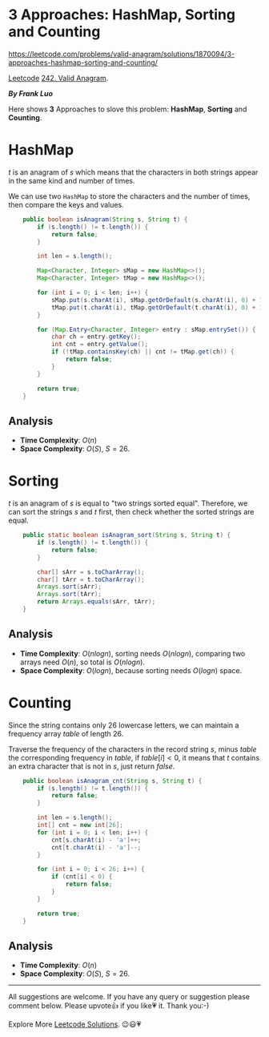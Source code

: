 # 3 Approaches: HashMap, Sorting and Counting

https://leetcode.com/problems/valid-anagram/solutions/1870094/3-approaches-hashmap-sorting-and-counting/

[Leetcode](https://leetcode.com/) [242. Valid Anagram](https://leetcode.com/problems/valid-anagram).

***By Frank Luo***

Here shows **3** Approaches to slove this problem: **HashMap**, **Sorting** and **Counting**.


# HashMap

$\textit{t}$ is an anagram of $\textit{s}$ which means that the characters in both strings appear in the same kind and number of times.

We can use two $\texttt{HashMap}$ to store the characters and the number of times, then compare the keys and values.

```java
    public boolean isAnagram(String s, String t) {
        if (s.length() != t.length()) {
            return false;
        }

        int len = s.length();

        Map<Character, Integer> sMap = new HashMap<>();
        Map<Character, Integer> tMap = new HashMap<>();

        for (int i = 0; i < len; i++) {
            sMap.put(s.charAt(i), sMap.getOrDefault(s.charAt(i), 0) + 1);
            tMap.put(t.charAt(i), tMap.getOrDefault(t.charAt(i), 0) + 1);
        }

        for (Map.Entry<Character, Integer> entry : sMap.entrySet()) {
            char ch = entry.getKey();
            int cnt = entry.getValue();
            if (!tMap.containsKey(ch) || cnt != tMap.get(ch)) {
                return false;
            }
        }

        return true;
    }
```

## Analysis

- **Time Complexity**: $O(n)$
- **Space Complexity**: $O(S)$, $S = 26$.


# Sorting

$\textit{t}$ is an anagram of $\textit{s}$ is equal to "two strings sorted equal". Therefore, we can sort the strings $\textit{s}$ and $\textit{t}$ first, then check whether the sorted strings are equal.

```java
    public static boolean isAnagram_sort(String s, String t) {
        if (s.length() != t.length()) {
            return false;
        }

        char[] sArr = s.toCharArray();
        char[] tArr = t.toCharArray();
        Arrays.sort(sArr);
        Arrays.sort(tArr);
        return Arrays.equals(sArr, tArr);
    }
```

## Analysis

- **Time Complexity**: $O(nlogn)$, sorting needs $O(nlogn)$, comparing two arrays need $O(n)$, so total is $O(nlogn)$.
- **Space Complexity**: $O(logn)$, because sorting needs $O(logn)$ space.


# Counting

Since the string contains only $26$ lowercase letters, we can maintain a frequency array $\textit{table}$ of length $26$. 

Traverse the frequency of the characters in the record string $\textit{s}$, minus $\textit{table}$ the corresponding frequency in $\textit{table}$, if $\textit{table}[i] \lt 0$, it means that $\textit{t}$ contains an extra character that is not in $\textit{s}$, just return $\textit{false}$.

```java
    public boolean isAnagram_cnt(String s, String t) {
        if (s.length() != t.length()) {
            return false;
        }

        int len = s.length();
        int[] cnt = new int[26];
        for (int i = 0; i < len; i++) {
            cnt[s.charAt(i) - 'a']++;
            cnt[t.charAt(i) - 'a']--;
        }

        for (int i = 0; i < 26; i++) {
            if (cnt[i] < 0) {
                return false;
            }
        }

        return true;
    }
```

## Analysis

- **Time Complexity**: $O(n)$
- **Space Complexity**: $O(S)$, $S = 26$.


--------------------------

All suggestions are welcome. 
If you have any query or suggestion please comment below.
Please upvote👍 if you like💗 it. Thank you:-)

Explore More [Leetcode Solutions](https://leetcode.com/discuss/general-discussion/1868912/My-Leetcode-Solutions-All-In-One). 😉😃💗

